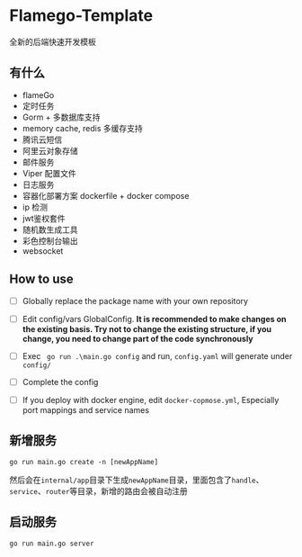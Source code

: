 # Flamego-Template

全新的后端快速开发模板

## 有什么
- flameGo
- 定时任务
- Gorm + 多数据库支持
- memory cache, redis 多缓存支持
- 腾讯云短信
- 阿里云对象存储
- 邮件服务
- Viper 配置文件
- 日志服务
- 容器化部署方案 dockerfile + docker compose
- ip 检测
- jwt鉴权套件
- 随机数生成工具
- 彩色控制台输出
- websocket

## How to use
- [ ] Globally replace the package name with your own repository
- [ ] Edit config/vars GlobalConfig. **It is recommended to make changes on the existing basis. Try not to change the existing structure, if you change, you need to change part of the code synchronously**
- [ ] Exec ` go run .\main.go config` and run, `config.yaml` will generate under `config/`
- [ ] Complete the config
- [ ] If you deploy with docker engine, edit `docker-copmose.yml`, Especially port mappings and service names


## 新增服务
```shell
go run main.go create -n [newAppName]
```
然后会在`internal/app`目录下生成`newAppName`目录，里面包含了`handle`、`service`、`router`等目录，新增的路由会被自动注册

## 启动服务
```shell
go run main.go server
```
